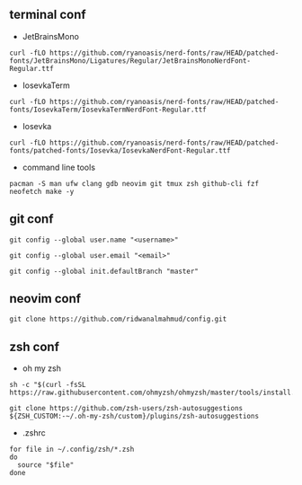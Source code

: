 ## terminal conf

- JetBrainsMono 
```
curl -fLO https://github.com/ryanoasis/nerd-fonts/raw/HEAD/patched-fonts/JetBrainsMono/Ligatures/Regular/JetBrainsMonoNerdFont-Regular.ttf
```

- IosevkaTerm
```
curl -fLO https://github.com/ryanoasis/nerd-fonts/raw/HEAD/patched-fonts/IosevkaTerm/IosevkaTermNerdFont-Regular.ttf
```

- Iosevka
```
curl -fLO https://github.com/ryanoasis/nerd-fonts/raw/HEAD/patched-fonts/patched-fonts/Iosevka/IosevkaNerdFont-Regular.ttf
```

- command line tools
```
pacman -S man ufw clang gdb neovim git tmux zsh github-cli fzf neofetch make -y
```

## git conf

```
git config --global user.name "<username>"

git config --global user.email "<email>"

git config --global init.defaultBranch "master"
```

## neovim conf

```
git clone https://github.com/ridwanalmahmud/config.git
```

## zsh conf

- oh my zsh
```
sh -c "$(curl -fsSL https://raw.githubusercontent.com/ohmyzsh/ohmyzsh/master/tools/install.sh)"
```
```
git clone https://github.com/zsh-users/zsh-autosuggestions ${ZSH_CUSTOM:-~/.oh-my-zsh/custom}/plugins/zsh-autosuggestions
```

- .zshrc
```
for file in ~/.config/zsh/*.zsh
do
  source "$file"
done
```
